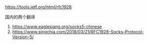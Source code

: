 

https://tools.ietf.org/html/rfc1928

国内的两个翻译

1. https://www.eaglexiang.org/socks5-chinese
2. https://www.singchia.com/2018/03/21/RFC1928-Socks-Protocol-Version-5/

